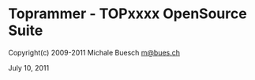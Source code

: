 # Toprammer - TOPxxxx OpenSource Suite

Copyright(c) 2009-2011 Michale Buesch <m@bues.ch>

July 10, 2011